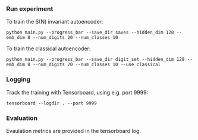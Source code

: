 ### Run experiment 
To train the S(N) invariant autoencoder:
```
python main.py --progress_bar --save_dir saves --hidden_dim 128 --emb_dim 8 --num_digits 20 --num_classes 10
```
To train the classical autoencoder:
```
python main.py --progress_bar --save_dir digit_set --hidden_dim 128 --emb_dim 8 --num_digits 20 --num_classes 10 --use_classical
```

### Logging
Track the training with Tensorboard, using e.g. port 9999:
```
tensorboard --logdir . --port 9999
```

### Evaluation
Evaulation metrics are provided in the tensorboard log.